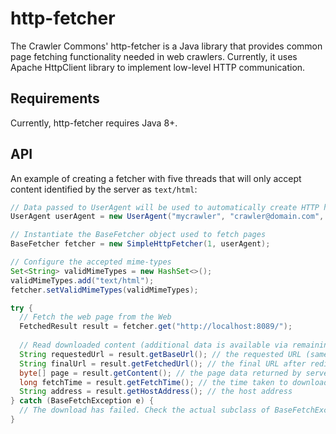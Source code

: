 # http-fetcher

The Crawler Commons' http-fetcher is a Java library that provides common page fetching functionality needed in web crawlers.
Currently, it uses Apache HttpClient library to implement low-level HTTP communication.

## Requirements
Currently, http-fetcher requires Java 8+.

## API

An example of creating a fetcher with five threads that will only accept content identified by the server as `text/html`:

``` java
// Data passed to UserAgent will be used to automatically create HTTP header 'User-Agent'
UserAgent userAgent = new UserAgent("mycrawler", "crawler@domain.com", "http://domain.com");

// Instantiate the BaseFetcher object used to fetch pages
BaseFetcher fetcher = new SimpleHttpFetcher(1, userAgent);

// Configure the accepted mime-types
Set<String> validMimeTypes = new HashSet<>();
validMimeTypes.add("text/html");
fetcher.setValidMimeTypes(validMimeTypes);

try {
  // Fetch the web page from the Web
  FetchedResult result = fetcher.get("http://localhost:8089/");
  
  // Read downloaded content (additional data is available via remaining methods from FetchedResult object)
  String requestedUrl = result.getBaseUrl(); // the requested URL (same as above)
  String finalUrl = result.getFetchedUrl(); // the final URL after redirects (if any)
  byte[] page = result.getContent(); // the page data returned by server as a byte array
  long fetchTime = result.getFetchTime(); // the time taken to download the page
  String address = result.getHostAddress(); // the host address
} catch (BaseFetchException e) {
  // The download has failed. Check the actual subclass of BaseFetchException to get error details.
}
```
